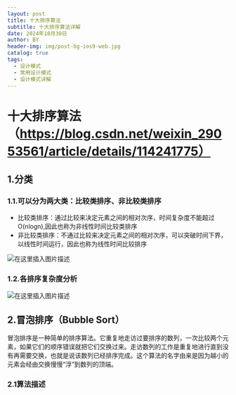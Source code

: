 ```yaml
---
layout: post
title: 十大排序算法
subtitle: 十大排序算法详解
date: 2024年10月30日
author: BY
header-img: img/post-bg-ios9-web.jpg
catalog: true
tags:
  - 设计模式
  - 常用设计模式
  - 设计模式详解
---
```


# 十大排序算法（https://blog.csdn.net/weixin_29053561/article/details/114241775）

## 1.分类

### 1.1.可以分为两大类：比较类排序、非比较类排序

- 比较类排序：通过比较来决定元素之间的相对次序，时间复杂度不能超过O(nlogn),因此也称为非线性时间比较类排序
- 非比较类排序：不通过比较来决定元素之间的相对次序，可以突破时间下界，以线性时间运行，因此也称为线性时间比较排序

![在这里插入图片描述](https://howe-pic-bed.oss-cn-beijing.aliyuncs.com/picbed/2021022822521673.png)

### 1.2.各排序复杂度分析

![在这里插入图片描述](https://howe-pic-bed.oss-cn-beijing.aliyuncs.com/picbed/20210228225445671.png)

## 2.冒泡排序（Bubble Sort）

冒泡排序是一种简单的排序算法。它重复地走访过要排序的数列，一次比较两个元素，如果它们的顺序错误就把它们交换过来。走访数列的工作是重复地进行直到没有再需要交换，也就是说该数列已经排序完成。这个算法的名字由来是因为越小的元素会经由交换慢慢“浮”到数列的顶端。

### 2.1算法描述
